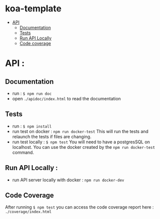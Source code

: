 # koa-template

- [API](#api)
    - [Documentation](#documentation)
    - [Tests](#tests)
    - [Run API Locally](#run-api-locally-)
    - [Code coverage](#code-coverage)

# API :

## Documentation

- run : `$ npm run doc`
- open `./apidoc/index.html` to read the documentation

## Tests

- run : `$ npm install`
- run test on docker : `npm run docker-test` This will run the tests and relaunch the tests if files are changing.
- run test locally : `$ npm test` You will need to have a postgresSQL on localhost. You can use the docker created by the `npm run docker-test` command.

## Run API Locally :

- run API server locally with docker : `npm run docker-dev`

## Code Coverage

After running `$ npm test` you can access the code coverage report here : `./coverage/index.html`
